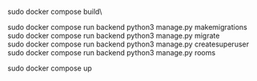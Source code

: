 sudo docker compose build\

sudo docker compose run backend python3 manage.py makemigrations \
sudo docker compose run backend python3 manage.py migrate \
sudo docker compose run backend python3 manage.py createsuperuser \
sudo docker compose run backend python3 manage.py rooms 

sudo docker compose up